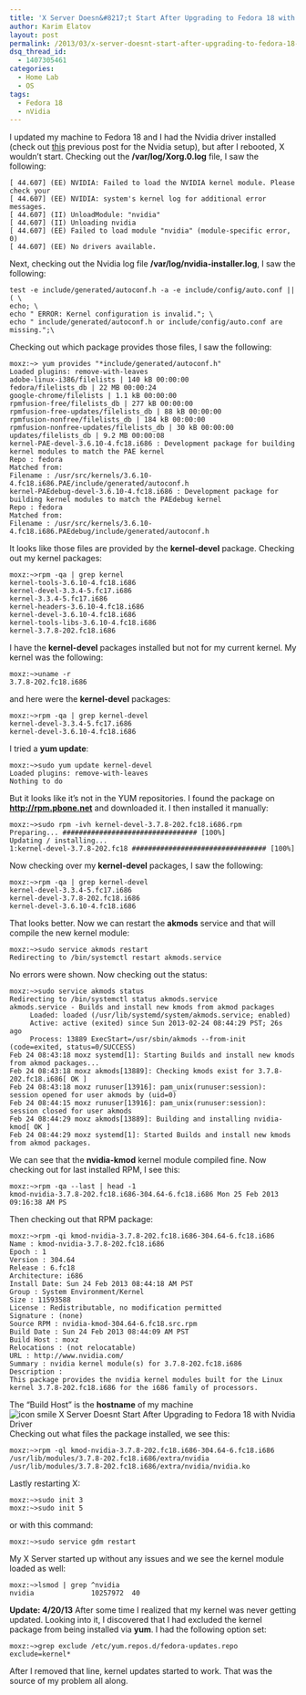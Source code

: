 ```yaml
---
title: 'X Server Doesn&#8217;t Start After Upgrading to Fedora 18 with Nvidia Driver'
author: Karim Elatov
layout: post
permalink: /2013/03/x-server-doesnt-start-after-upgrading-to-fedora-18-with-nvidia-driver/
dsq_thread_id:
  - 1407305461
categories:
  - Home Lab
  - OS
tags:
  - Fedora 18
  - nVidia
---
```

I updated my machine to Fedora 18 and I had the Nvidia driver installed (check out <a href="http://virtuallyhyper.com/2012/10/setup-fedora-17-with-nvidia-geforce-6200-to-connect-to-a-tv-and-function-as-an-xbmc-media-center/" onclick="javascript:_gaq.push(['_trackEvent','outbound-article','http://virtuallyhyper.com/2012/10/setup-fedora-17-with-nvidia-geforce-6200-to-connect-to-a-tv-and-function-as-an-xbmc-media-center/']);">this</a> previous post for the Nvidia setup), but after I rebooted, X wouldn&#8217;t start. Checking out the **/var/log/Xorg.0.log** file, I saw the following:

    [ 44.607] (EE) NVIDIA: Failed to load the NVIDIA kernel module. Please check your
    [ 44.607] (EE) NVIDIA: system's kernel log for additional error messages.
    [ 44.607] (II) UnloadModule: "nvidia"
    [ 44.607] (II) Unloading nvidia
    [ 44.607] (EE) Failed to load module "nvidia" (module-specific error, 0)
    [ 44.607] (EE) No drivers available.
    

Next, checking out the Nvidia log file **/var/log/nvidia-installer.log**, I saw the following:

    test -e include/generated/autoconf.h -a -e include/config/auto.conf || ( \
    echo; \
    echo " ERROR: Kernel configuration is invalid."; \
    echo " include/generated/autoconf.h or include/config/auto.conf are 
    missing.";\
    

Checking out which package provides those files, I saw the following:

    moxz:~> yum provides "*include/generated/autoconf.h"
    Loaded plugins: remove-with-leaves
    adobe-linux-i386/filelists | 140 kB 00:00:00 
    fedora/filelists_db | 22 MB 00:00:24 
    google-chrome/filelists | 1.1 kB 00:00:00 
    rpmfusion-free/filelists_db | 277 kB 00:00:00 
    rpmfusion-free-updates/filelists_db | 88 kB 00:00:00 
    rpmfusion-nonfree/filelists_db | 184 kB 00:00:00 
    rpmfusion-nonfree-updates/filelists_db | 30 kB 00:00:00 
    updates/filelists_db | 9.2 MB 00:00:08 
    kernel-PAE-devel-3.6.10-4.fc18.i686 : Development package for building kernel modules to match the PAE kernel
    Repo : fedora
    Matched from:
    Filename : /usr/src/kernels/3.6.10-4.fc18.i686.PAE/include/generated/autoconf.h
    kernel-PAEdebug-devel-3.6.10-4.fc18.i686 : Development package for building kernel modules to match the PAEdebug kernel
    Repo : fedora
    Matched from:
    Filename : /usr/src/kernels/3.6.10-4.fc18.i686.PAEdebug/include/generated/autoconf.h
    

It looks like those files are provided by the **kernel-devel** package. Checking out my kernel packages:

    moxz:~>rpm -qa | grep kernel
    kernel-tools-3.6.10-4.fc18.i686
    kernel-devel-3.3.4-5.fc17.i686
    kernel-3.3.4-5.fc17.i686
    kernel-headers-3.6.10-4.fc18.i686
    kernel-devel-3.6.10-4.fc18.i686
    kernel-tools-libs-3.6.10-4.fc18.i686
    kernel-3.7.8-202.fc18.i686
    

I have the **kernel-devel** packages installed but not for my current kernel. My kernel was the following:

    moxz:~>uname -r
    3.7.8-202.fc18.i686
    

and here were the **kernel-devel** packages:

    moxz:~>rpm -qa | grep kernel-devel
    kernel-devel-3.3.4-5.fc17.i686
    kernel-devel-3.6.10-4.fc18.i686
    

I tried a **yum update**:

    moxz:~>sudo yum update kernel-devel
    Loaded plugins: remove-with-leaves
    Nothing to do
    

But it looks like it&#8217;s not in the YUM repositories. I found the package on <a href="http://rpm.pbone.net" onclick="javascript:_gaq.push(['_trackEvent','outbound-article','http://rpm.pbone.net']);"><strong>http://rpm.pbone.net</strong></a> and downloaded it. I then installed it manually:

    moxz:~>sudo rpm -ivh kernel-devel-3.7.8-202.fc18.i686.rpm  
    Preparing... ################################# [100%]
    Updating / installing...
    1:kernel-devel-3.7.8-202.fc18 ################################# [100%]
    

Now checking over my **kernel-devel** packages, I saw the following:

    moxz:~>rpm -qa | grep kernel-devel
    kernel-devel-3.3.4-5.fc17.i686
    kernel-devel-3.7.8-202.fc18.i686
    kernel-devel-3.6.10-4.fc18.i686
    

That looks better. Now we can restart the **akmods** service and that will compile the new kernel module:

    moxz:~>sudo service akmods restart
    Redirecting to /bin/systemctl restart akmods.service
    

No errors were shown. Now checking out the status:

    moxz:~>sudo service akmods status
    Redirecting to /bin/systemctl status akmods.service
    akmods.service - Builds and install new kmods from akmod packages
         Loaded: loaded (/usr/lib/systemd/system/akmods.service; enabled)
         Active: active (exited) since Sun 2013-02-24 08:44:29 PST; 26s ago
         Process: 13889 ExecStart=/usr/sbin/akmods --from-init (code=exited, status=0/SUCCESS)
    Feb 24 08:43:18 moxz systemd[1]: Starting Builds and install new kmods from akmod packages...
    Feb 24 08:43:18 moxz akmods[13889]: Checking kmods exist for 3.7.8-202.fc18.i686[ OK ]
    Feb 24 08:43:18 moxz runuser[13916]: pam_unix(runuser:session): session opened for user akmods by (uid=0)
    Feb 24 08:44:15 moxz runuser[13916]: pam_unix(runuser:session): session closed for user akmods
    Feb 24 08:44:29 moxz akmods[13889]: Building and installing nvidia-kmod[ OK ]
    Feb 24 08:44:29 moxz systemd[1]: Started Builds and install new kmods from akmod packages.
    

We can see that the **nvidia-kmod** kernel module compiled fine. Now checking out for last installed RPM, I see this:

    moxz:~>rpm -qa --last | head -1
    kmod-nvidia-3.7.8-202.fc18.i686-304.64-6.fc18.i686 Mon 25 Feb 2013 09:16:38 AM PS
    

Then checking out that RPM package:

    moxz:~>rpm -qi kmod-nvidia-3.7.8-202.fc18.i686-304.64-6.fc18.i686
    Name : kmod-nvidia-3.7.8-202.fc18.i686
    Epoch : 1
    Version : 304.64
    Release : 6.fc18
    Architecture: i686
    Install Date: Sun 24 Feb 2013 08:44:18 AM PST
    Group : System Environment/Kernel
    Size : 11593588
    License : Redistributable, no modification permitted
    Signature : (none)
    Source RPM : nvidia-kmod-304.64-6.fc18.src.rpm
    Build Date : Sun 24 Feb 2013 08:44:09 AM PST
    Build Host : moxz
    Relocations : (not relocatable)
    URL : http://www.nvidia.com/
    Summary : nvidia kernel module(s) for 3.7.8-202.fc18.i686
    Description :
    This package provides the nvidia kernel modules built for the Linux
    kernel 3.7.8-202.fc18.i686 for the i686 family of processors.
    

The &#8220;Build Host&#8221; is the **hostname** of my machine <img src="http://virtuallyhyper.com/wp-includes/images/smilies/icon_smile.gif" alt="icon smile X Server Doesnt Start After Upgrading to Fedora 18 with Nvidia Driver" class="wp-smiley" title="X Server Doesnt Start After Upgrading to Fedora 18 with Nvidia Driver" /> Checking out what files the package installed, we see this:

    moxz:~>rpm -ql kmod-nvidia-3.7.8-202.fc18.i686-304.64-6.fc18.i686
    /usr/lib/modules/3.7.8-202.fc18.i686/extra/nvidia
    /usr/lib/modules/3.7.8-202.fc18.i686/extra/nvidia/nvidia.ko
    

Lastly restarting X:

    moxz:~>sudo init 3
    moxz:~>sudo init 5
    

or with this command:

    moxz:~>sudo service gdm restart
    

My X Server started up without any issues and we see the kernel module loaded as well:

    moxz:~>lsmod | grep ^nvidia
    nvidia              10257972  40
    

**Update: 4/20/13** After some time I realized that my kernel was never getting updated. Looking into it, I discovered that I had excluded the kernel package from being installed via **yum**. I had the following option set:

    moxz:~>grep exclude /etc/yum.repos.d/fedora-updates.repo
    exclude=kernel*
    

After I removed that line, kernel updates started to work. That was the source of my problem all along.

